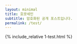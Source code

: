 ```yaml
---
layout: minimal
title: 호괏세인
subtitle: 암호화된 공개 포스트입니다.
permalink: /test/
---
```


{% include_relative 1-test.html %}

